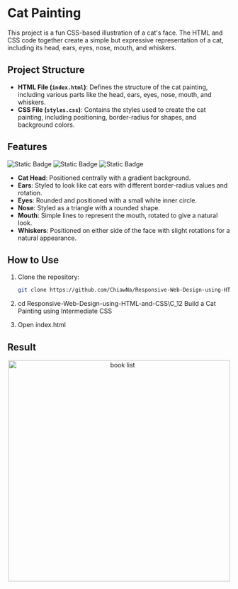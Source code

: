 # Cat Painting

This project is a fun CSS-based illustration of a cat's face. The HTML and CSS code together create a simple but expressive representation of a cat, including its head, ears, eyes, nose, mouth, and whiskers.

## Project Structure

- **HTML File (`index.html`)**: Defines the structure of the cat painting, including various parts like the head, ears, eyes, nose, mouth, and whiskers.
- **CSS File (`styles.css`)**: Contains the styles used to create the cat painting, including positioning, border-radius for shapes, and background colors.

## Features
![Static Badge](https://img.shields.io/badge/HTML5-%23E34F26?style=for-the-badge&logo=HTML5&logoColor=white)
![Static Badge](https://img.shields.io/badge/CSS3-1572B6?style=for-the-badge&logo=CSS3&logoColor=white)
![Static Badge](https://img.shields.io/badge/freecodecamp-0A0A23?style=for-the-badge&logo=freecodecamp&logoColor=white)

- **Cat Head**: Positioned centrally with a gradient background.
- **Ears**: Styled to look like cat ears with different border-radius values and rotation.
- **Eyes**: Rounded and positioned with a small white inner circle.
- **Nose**: Styled as a triangle with a rounded shape.
- **Mouth**: Simple lines to represent the mouth, rotated to give a natural look.
- **Whiskers**: Positioned on either side of the face with slight rotations for a natural appearance.

## How to Use

1. Clone the repository:
   ```bash
   git clone https://github.com/ChiawNa/Responsive-Web-Design-using-HTML-and-CSS.git

2. cd Responsive-Web-Design-using-HTML-and-CSS\C_12 Build a Cat Painting using Intermediate CSS
   
3. Open index.html

## Result
<div align="center">
  <img src="https://github.com/user-attachments/assets/93d7b666-b86a-4f32-8fe7-a58b8645a5a2" alt="book list" width="500" />
</div>
